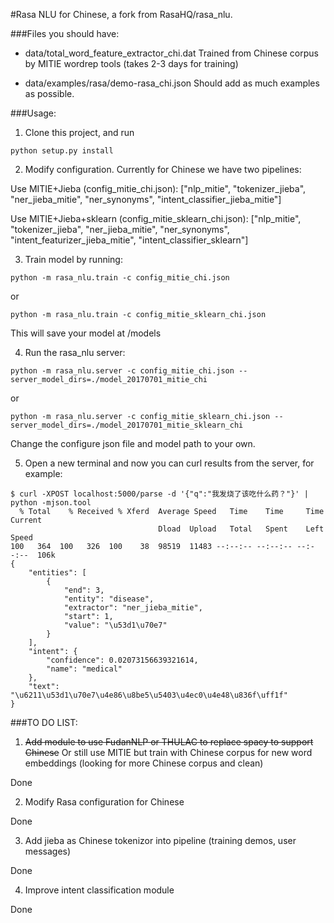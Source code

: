 #Rasa NLU for Chinese, a fork from RasaHQ/rasa_nlu.

###Files you should have:

* data/total_word_feature_extractor_chi.dat 
Trained from Chinese corpus by MITIE wordrep tools (takes 2-3 days for training)

* data/examples/rasa/demo-rasa_chi.json
Should add as much examples as possible.

###Usage:

1. Clone this project, and run
```
python setup.py install
```

2. Modify configuration. 
Currently for Chinese we have two pipelines:

Use MITIE+Jieba (config_mitie_chi.json):
["nlp_mitie", "tokenizer_jieba", "ner_jieba_mitie", "ner_synonyms", "intent_classifier_jieba_mitie"]

Use MITIE+Jieba+sklearn (config_mitie_sklearn_chi.json):
["nlp_mitie", "tokenizer_jieba", "ner_jieba_mitie", "ner_synonyms", "intent_featurizer_jieba_mitie", "intent_classifier_sklearn"]

3. Train model by running:
```
python -m rasa_nlu.train -c config_mitie_chi.json
```
or
```
python -m rasa_nlu.train -c config_mitie_sklearn_chi.json
```
This will save your model at /models

4. Run the rasa_nlu server:
```
python -m rasa_nlu.server -c config_mitie_chi.json --server_model_dirs=./model_20170701_mitie_chi
```
or
```
python -m rasa_nlu.server -c config_mitie_sklearn_chi.json --server_model_dirs=./model_20170701_mitie_sklearn_chi
```
Change the configure json file and model path to your own.

5. Open a new terminal and now you can curl results from the server, for example:

```
$ curl -XPOST localhost:5000/parse -d '{"q":"我发烧了该吃什么药？"}' | python -mjson.tool
  % Total    % Received % Xferd  Average Speed   Time    Time     Time  Current
                                 Dload  Upload   Total   Spent    Left  Speed
100   364  100   326  100    38  98519  11483 --:--:-- --:--:-- --:--:--  106k
{
    "entities": [
        {
            "end": 3,
            "entity": "disease",
            "extractor": "ner_jieba_mitie",
            "start": 1,
            "value": "\u53d1\u70e7"
        }
    ],
    "intent": {
        "confidence": 0.02073156639321614,
        "name": "medical"
    },
    "text": "\u6211\u53d1\u70e7\u4e86\u8be5\u5403\u4ec0\u4e48\u836f\uff1f"
}
```


###TO DO LIST:

1. ~~Add module to use FudanNLP or THULAC to replace spacy to support Chinese~~
Or still use MITIE but train with Chinese corpus for new word embeddings (looking for more Chinese corpus and clean)

Done

2. Modify Rasa configuration for Chinese

Done

3. Add jieba as Chinese tokenizor into pipeline (training demos, user messages)

Done

4. Improve intent classification module

Done



